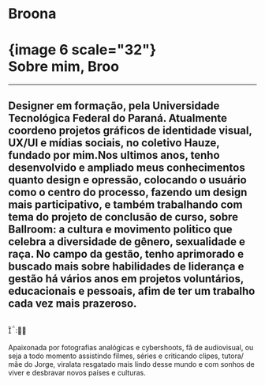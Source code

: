 # Broona
<h1>{image 6 scale="32"}<br>
Sobre mim, Broo</h1><hr><h2>Designer em formação, pela Universidade Tecnológica Federal do Paraná. Atualmente coordeno projetos gráficos de identidade visual, UX/UI e mídias sociais, no coletivo Hauze, fundado por mim.Nos ultimos anos, tenho desenvolvido e ampliado meus conhecimentos quanto design e opressão, colocando o usuário como o centro do processo, fazendo um design mais participativo, e também trabalhando com tema do projeto de conclusão de curso, sobre Ballroom: a cultura e movimento politico que celebra a diversidade de gênero, sexualidade e raça. No campo da gestão, tenho aprimorado e buscado mais sobre habilidades de liderança e gestão há vários anos em projetos voluntários, educacionais e pessoais, afim de ter um trabalho cada vez mais prazeroso.</h2><br>︎︎︎︎︎&nbsp;<br>
<br>
Apaixonada por fotografias analógicas e cybershoots, fã de audiovisual, ou seja a todo momento assistindo filmes, séries e criticando clipes, tutora/ mãe do Jorge, viralata resgatado mais lindo desse mundo e com sonhos de viver e desbravar novos países e culturas.&nbsp;<br>
<br>
<br>
